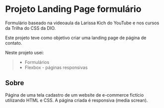 # Projeto Landing Page formulário
Formulário baseado na videoaula da Larissa Kich do YouTube e nos cursos da Trilha do CSS da DIO.

Este projeto teve como objetivo criar uma landing page de página de contato.

Neste projeto usei:
> - Formulários
> - Flexbox - páginas responsivas

## Sobre
Página de uma tela cadastro de um website de e-commerce fictício utilizando HTML e CSS.
A página criada é responsiva (media screan).
